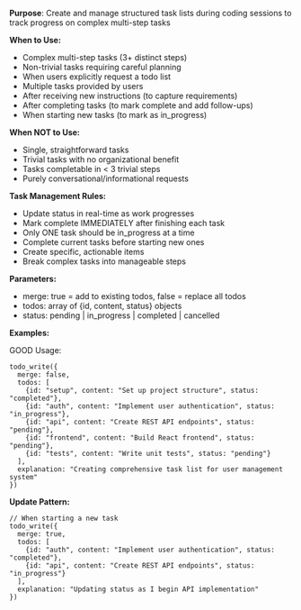 **Purpose**: Create and manage structured task lists during coding sessions to track progress on complex multi-step tasks

**When to Use:**
- Complex multi-step tasks (3+ distinct steps)
- Non-trivial tasks requiring careful planning
- When users explicitly request a todo list
- Multiple tasks provided by users
- After receiving new instructions (to capture requirements)
- After completing tasks (to mark complete and add follow-ups)
- When starting new tasks (to mark as in_progress)

**When NOT to Use:**
- Single, straightforward tasks
- Trivial tasks with no organizational benefit  
- Tasks completable in < 3 trivial steps
- Purely conversational/informational requests

**Task Management Rules:**
- Update status in real-time as work progresses
- Mark complete IMMEDIATELY after finishing each task
- Only ONE task should be in_progress at a time
- Complete current tasks before starting new ones
- Create specific, actionable items
- Break complex tasks into manageable steps

**Parameters:**
- merge: true = add to existing todos, false = replace all todos
- todos: array of {id, content, status} objects
- status: pending | in_progress | completed | cancelled

**Examples:**

GOOD Usage:
```
todo_write({
  merge: false,
  todos: [
    {id: "setup", content: "Set up project structure", status: "completed"},
    {id: "auth", content: "Implement user authentication", status: "in_progress"},
    {id: "api", content: "Create REST API endpoints", status: "pending"},
    {id: "frontend", content: "Build React frontend", status: "pending"},
    {id: "tests", content: "Write unit tests", status: "pending"}
  ],
  explanation: "Creating comprehensive task list for user management system"
})
```

**Update Pattern:**
```
// When starting a new task
todo_write({
  merge: true,
  todos: [
    {id: "auth", content: "Implement user authentication", status: "completed"},
    {id: "api", content: "Create REST API endpoints", status: "in_progress"}
  ],
  explanation: "Updating status as I begin API implementation"
})
```
